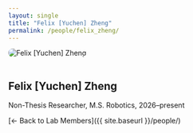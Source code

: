 ```yaml
---
layout: single
title: "Felix [Yuchen] Zheng"
permalink: /people/felix_zheng/
---
```


<img src="{{ site.baseurl }}/assets/images/people/generic-avatar.png" alt="Felix [Yuchen] Zheng" style="max-width:200px; border-radius:8px; margin-bottom:1rem;">

## Felix [Yuchen] Zheng

Non-Thesis Researcher, M.S. Robotics, 2026–present

[← Back to Lab Members]({{ site.baseurl }}/people/)
